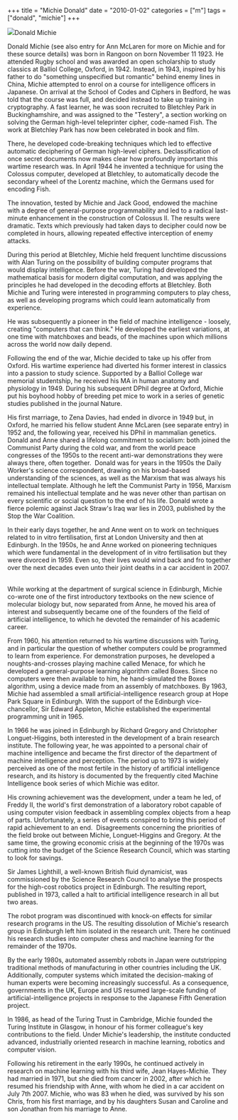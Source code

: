 +++
title = "Michie Donald"
date = "2010-01-02"
categories = ["m"]
tags = ["donald", "michie"]
+++

![](http://79.170.40.183/grahamstevenson.me.uk/images/stories/michie%20donald.jpg)Donald Michie

Donald Michie (see also entry for Ann McLaren for more on Michie and for these source details) was born in Rangoon on born November 11 1923. He attended Rugby school and was awarded an open scholarship to study classics at Balliol College, Oxford, in 1942. Instead, in 1943, inspired by his father to do "something unspecified but romantic" behind enemy lines in China, Michie attempted to enrol on a course for intelligence officers in Japanese. On arrival at the School of Codes and Ciphers in Bedford, he was told that the course was full, and decided instead to take up training in cryptography. A fast learner, he was soon recruited to Bletchley Park in Buckinghamshire, and was assigned to the "Testery", a section working on solving the German high-level teleprinter cipher, code-named Fish. The work at Bletchley Park has now been celebrated in book and film.

There, he developed code-breaking techniques which led to effective automatic deciphering of German high-level ciphers. Declassification of once secret documents now makes clear how profoundly important this wartime research was. In April 1944 he invented a technique for using the Colossus computer, developed at Bletchley, to automatically decode the secondary wheel of the Lorentz machine, which the Germans used for encoding Fish.

The innovation, tested by Michie and Jack Good, endowed the machine with a degree of general-purpose programmability and led to a radical last-minute enhancement in the construction of Colossus II. The results were dramatic. Texts which previously had taken days to decipher could now be completed in hours, allowing repeated effective interception of enemy attacks.

During this period at Bletchley, Michie held frequent lunchtime discussions with Alan Turing on the possibility of building computer programs that would display intelligence. Before the war, Turing had developed the mathematical basis for modern digital computation, and was applying the principles he had developed in the decoding efforts at Bletchley. Both Michie and Turing were interested in programming computers to play chess, as well as developing programs which could learn automatically from experience.

He was subsequently a pioneer in the field of machine intelligence - loosely, creating "computers that can think." He developed the earliest variations, at one time with matchboxes and beads, of the machines upon which millions across the world now daily depend.

Following the end of the war, Michie decided to take up his offer from Oxford. His wartime experience had diverted his former interest in classics into a passion to study science. Supported by a Balliol College war memorial studentship, he received his MA in human anatomy and physiology in 1949. During his subsequent DPhil degree at Oxford, Michie put his boyhood hobby of breeding pet mice to work in a series of genetic studies published in the journal Nature. 

His first marriage, to Zena Davies, had ended in divorce in 1949 but, in Oxford, he married his fellow student Anne McLaren (see separate entry) in 1952 and, the following year, received his DPhil in mammalian genetics.   Donald and Anne shared a lifelong commitment to socialism: both joined the Communist Party during the cold war, and from the world peace congresses of the 1950s to the recent anti-war demonstrations they were always there, often together.  Donald was for years in the 1950s the Daily Worker's science correspondent, drawing on his broad-based understanding of the sciences, as well as the Marxism that was always his intellectual template. Although he left the Communist Party in 1956, Marxism remained his intellectual template and he was never other than partisan on every scientific or social question to the end of his life. Donald wrote a fierce polemic against Jack Straw's Iraq war lies in 2003, published by the Stop the War Coalition.

In their early days together, he and Anne went on to work on techniques related to in vitro fertilisation, first at London University and then at Edinburgh. In the 1950s, he and Anne worked on pioneering techniques which were fundamental in the development of in vitro fertilisation but they were divorced in 1959. Even so, their lives would wind back and fro together over the next decades even unto their joint deaths in a car accident in 2007.  

While working at the department of surgical science in Edinburgh, Michie co-wrote one of the first introductory textbooks on the new science of molecular biology but, now separated from Anne, he moved his area of interest and subsequently became one of the founders of the field of artificial intelligence, to which he devoted the remainder of his academic career. 

From 1960, his attention returned to his wartime discussions with Turing, and in particular the question of whether computers could be programmed to learn from experience. For demonstration purposes, he developed a noughts-and-crosses playing machine called Menace, for which he developed a general-purpose learning algorithm called Boxes. Since no computers were then available to him, he hand-simulated the Boxes algorithm, using a device made from an assembly of matchboxes. By 1963, Michie had assembled a small artificial-intelligence research group at Hope Park Square in Edinburgh. With the support of the Edinburgh vice-chancellor, Sir Edward Appleton, Michie established the experimental programming unit in 1965.

In 1966 he was joined in Edinburgh by Richard Gregory and Christopher Longuet-Higgins, both interested in the development of a brain research institute. The following year, he was appointed to a personal chair of machine intelligence and became the first director of the department of machine intelligence and perception. The period up to 1973 is widely perceived as one of the most fertile in the history of artificial intelligence research, and its history is documented by the frequently cited Machine Intelligence book series of which Michie was editor.

His crowning achievement was the development, under a team he led, of Freddy II, the world's first demonstration of a laboratory robot capable of using computer vision feedback in assembling complex objects from a heap of parts. Unfortunately, a series of events conspired to bring this period of rapid achievement to an end.  Disagreements concerning the priorities of the field broke out between Michie, Longuet-Higgins and Gregory. At the same time, the growing economic crisis at the beginning of the 1970s was cutting into the budget of the Science Research Council, which was starting to look for savings.

Sir James Lighthill, a well-known British fluid dynamicist, was commissioned by the Science Research Council to analyse the prospects for the high-cost robotics project in Edinburgh. The resulting report, published in 1973, called a halt to artificial intelligence research in all but two areas.

The robot program was discontinued with knock-on effects for similar research programs in the US. The resulting dissolution of Michie's research group in Edinburgh left him isolated in the research unit. There he continued his research studies into computer chess and machine learning for the remainder of the 1970s.

By the early 1980s, automated assembly robots in Japan were outstripping traditional methods of manufacturing in other countries including the UK. Additionally, computer systems which imitated the decision-making of human experts were becoming increasingly successful. As a consequence, governments in the UK, Europe and US resumed large-scale funding of artificial-intelligence projects in response to the Japanese Fifth Generation project.

In 1986, as head of the Turing Trust in Cambridge, Michie founded the Turing Institute in Glasgow, in honour of his former colleague's key contributions to the field. Under Michie's leadership, the institute conducted advanced, industrially oriented research in machine learning, robotics and computer vision. 

Following his retirement in the early 1990s, he continued actively in research on machine learning with his third wife, Jean Hayes-Michie. They had married in 1971, but she died from cancer in 2002, after which he resumed his friendship with Anne, with whom he died in a car accident on July 7th 2007. Michie, who was 83 when he died, was survived by his son Chris, from his first marriage, and by his daughters Susan and Caroline and son Jonathan from his marriage to Anne.
